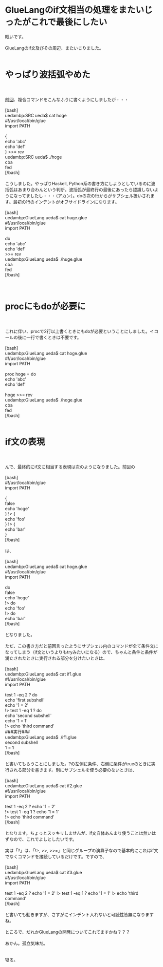 # GlueLangのif文相当の処理をまたいじったがこれで最後にしたい
眠いです。<br />
<br />
GlueLangのif文及びその周辺、またいじりました。<br />
<br />
<h1>やっぱり波括弧やめた</h1><br />
<br />
<a href="http://blog.ueda.asia/?p=5519" title="GlueLangのif文相当の処理をガラッと変えてみた">前回</a>、複合コマンドをこんなふうに書くようにしましたが・・・<br />
<br />
[bash]<br />
uedambp:SRC ueda$ cat hoge <br />
#!/usr/local/bin/glue<br />
import PATH<br />
<br />
{<br />
	echo 'abc'<br />
	echo 'def'<br />
} &gt;&gt;= rev<br />
uedambp:SRC ueda$ ./hoge <br />
cba<br />
fed<br />
[/bash]<br />
<br />
こうしました。やっぱりHaskell, Python系の書き方にしようとしているのに波括弧はあまり合わんという判断。波括弧が最終行の最後にあったら認識しないようになってましたし・・・（アカン）。doの次の行からがサブシェル扱いされます。最初の行のインデントがオフサイドラインになります。<br />
<br />
[bash]<br />
uedambp:GlueLang ueda$ cat huge.glue <br />
#!/usr/local/bin/glue<br />
import PATH<br />
<br />
do<br />
	echo 'abc'<br />
	echo 'def'<br />
&gt;&gt;= rev<br />
uedambp:GlueLang ueda$ ./huge.glue <br />
cba<br />
fed<br />
[/bash]<br />
<br />
<br />
<h1>procにもdoが必要に</h1><br />
<br />
これに伴い、procで2行以上書くときにもdoが必要ということにしました。イコールの後に一行で書くときは不要です。<br />
<br />
[bash]<br />
uedambp:GlueLang ueda$ cat hoge.glue <br />
#!/usr/local/bin/glue<br />
import PATH<br />
<br />
proc hoge = do<br />
	echo 'abc'<br />
	echo 'def'<br />
<br />
hoge &gt;&gt;= rev<br />
uedambp:GlueLang ueda$ ./hoge.glue <br />
cba<br />
fed<br />
[/bash]<br />
<br />
<h1>if文の表現</h1><br />
<br />
んで、最終的にif文に相当する表現は次のようになりました。前回の<br />
<br />
[bash]<br />
#!/usr/local/bin/glue<br />
import PATH<br />
<br />
{<br />
	false<br />
	echo 'hoge'<br />
} !&gt; {<br />
	echo 'foo'<br />
} !&gt; {<br />
	echo 'bar'<br />
}<br />
[/bash]<br />
<br />
は、<br />
<br />
[bash]<br />
uedambp:GlueLang ueda$ cat hoge.glue <br />
#!/usr/local/bin/glue<br />
import PATH<br />
<br />
do<br />
	false<br />
	echo 'hoge'<br />
!&gt; do<br />
	echo 'foo'<br />
!&gt; do<br />
	echo 'bar'<br />
[/bash]<br />
<br />
となりました。<br />
<br />
ただ、この書き方だと前回言ったようにサブシェル内のコマンドが全て条件文になってしまう（if文というよりもtryみたいになる）ので、ちゃんと条件と条件が満たされたときに実行される部分を分けたいときは、<br />
<br />
[bash]<br />
uedambp:GlueLang ueda$ cat if1.glue <br />
#!/usr/local/bin/glue<br />
import PATH<br />
<br />
test 1 -eq 2 ? do<br />
	echo 'first subshell'<br />
	echo '1 = 2'<br />
!&gt; test 1 -eq 1 ? do<br />
	echo 'second subshell'<br />
	echo '1 = 1'<br />
!&gt; echo 'third command'<br />
###実行###<br />
uedambp:GlueLang ueda$ ./if1.glue <br />
second subshell<br />
1 = 1<br />
[/bash]<br />
<br />
と書いてもらうことにしました。?の左側に条件、右側に条件がtrueのときに実行される部分を書きます。別にサブシェルを使う必要のないときは、<br />
<br />
[bash]<br />
uedambp:GlueLang ueda$ cat if2.glue <br />
#!/usr/local/bin/glue<br />
import PATH<br />
<br />
test 1 -eq 2 ? echo '1 = 2'<br />
!&gt; test 1 -eq 1 ? echo '1 = 1'<br />
!&gt; echo 'third command'<br />
[/bash]<br />
<br />
となります。ちょっとスッキリしませんが、if文自体あんまり使うことは無いはずなので、これでよしとしたいです。<br />
<br />
実は「?」は、「!>, >>, >>=」と同じグループの演算子なので基本的にこれはif文でなくコマンドを接続しているだけです。ですので、<br />
<br />
[bash]<br />
uedambp:GlueLang ueda$ cat if3.glue <br />
#!/usr/local/bin/glue<br />
import PATH<br />
<br />
test 1 -eq 2 ? echo '1 = 2' !&gt; test 1 -eq 1 ? echo '1 = 1' !&gt; echo 'third command'<br />
[/bash]<br />
<br />
と書いても動きますが、さすがにインデント入れないと可読性皆無になりますね。<br />
<br />
ところで、だれかGlueLangの開発についてこれてますかね？？？<br />
<br />
あかん。孤立気味だ。<br />
<br />
<br />
寝る。
